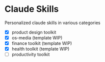# Claude Skills

Personalized claude skills in various categories

- [x] product design toolkit
- [x] os-media (template WIP)
- [x] finance toolkit (template WIP)
- [x] health toolkit (template WIP)
- [ ] productivity toolkit
